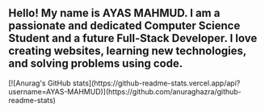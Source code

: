 <h2 align="left">Hello! My name is AYAS MAHMUD. I am a passionate and dedicated Computer Science Student and a future Full-Stack Developer. I love creating websites, learning new technologies, and solving problems using code.</h2>
[![Anurag's GitHub stats](https://github-readme-stats.vercel.app/api?username=AYAS-MAHMUD)](https://github.com/anuraghazra/github-readme-stats)
